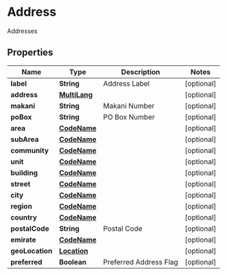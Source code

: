 

# Address

Addresses

## Properties

| Name | Type | Description | Notes |
|------------ | ------------- | ------------- | -------------|
|**label** | **String** | Address Label |  [optional] |
|**address** | [**MultiLang**](MultiLang.md) |  |  [optional] |
|**makani** | **String** | Makani Number |  [optional] |
|**poBox** | **String** | PO Box Number |  [optional] |
|**area** | [**CodeName**](CodeName.md) |  |  [optional] |
|**subArea** | [**CodeName**](CodeName.md) |  |  [optional] |
|**community** | [**CodeName**](CodeName.md) |  |  [optional] |
|**unit** | [**CodeName**](CodeName.md) |  |  [optional] |
|**building** | [**CodeName**](CodeName.md) |  |  [optional] |
|**street** | [**CodeName**](CodeName.md) |  |  [optional] |
|**city** | [**CodeName**](CodeName.md) |  |  [optional] |
|**region** | [**CodeName**](CodeName.md) |  |  [optional] |
|**country** | [**CodeName**](CodeName.md) |  |  [optional] |
|**postalCode** | **String** | Postal Code |  [optional] |
|**emirate** | [**CodeName**](CodeName.md) |  |  [optional] |
|**geoLocation** | [**Location**](Location.md) |  |  [optional] |
|**preferred** | **Boolean** | Preferred Address Flag |  [optional] |



